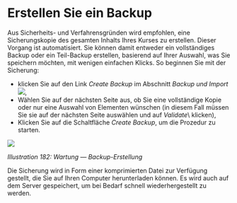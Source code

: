 # Erstellen Sie ein Backup

Aus Sicherheits- und Verfahrensgründen wird empfohlen, eine Sicherungskopie des gesamten Inhalts Ihres Kurses zu erstellen. Dieser Vorgang ist automatisiert. Sie können damit entweder ein vollständiges Backup oder ein Teil-Backup erstellen, basierend auf Ihrer Auswahl, was Sie speichern möchten, mit wenigen einfachen Klicks. So beginnen Sie mit der Sicherung:

* klicken Sie auf den Link _Create Backup_ im Abschnitt _Backup und Import_ ![](../../.gitbook/assets/graphics330.gif),
* Wählen Sie auf der nächsten Seite aus, ob Sie eine vollständige Kopie oder nur eine Auswahl von Elementen wünschen \(in diesem Fall müssen Sie sie auf der nächsten Seite auswählen und auf _Validate_\ klicken),
* Klicken Sie auf die Schaltfläche _Create Backup_, um die Prozedur zu starten.

![](../../.gitbook/assets/graphics333.png)

_Illustration 182: Wartung — Backup-Erstellung_

Die Sicherung wird in Form einer komprimierten Datei zur Verfügung gestellt, die Sie auf Ihren Computer herunterladen können. Es wird auch auf dem Server gespeichert, um bei Bedarf schnell wiederhergestellt zu werden.